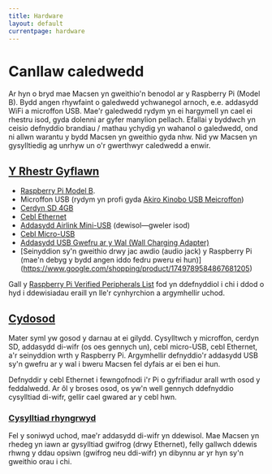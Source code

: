 ```yaml
---
title: Hardware
layout: default
currentpage: hardware
---
```


Canllaw caledwedd
===

Ar hyn o bryd mae Macsen yn gweithio'n benodol ar y Raspberry Pi (Model B). Bydd angen rhywfaint o galedwedd ychwanegol arnoch, e.e. addasydd WiFi a microffon USB. Mae'r galedwedd rydym yn ei hargymell yn cael ei rhestru isod, gyda dolenni ar gyfer manylion pellach. Efallai y byddwch yn ceisio defnyddio brandiau / mathau ychydig yn wahanol o galedwedd, ond ni allwn warantu y bydd Macsen yn gweithio gyda nhw. Nid yw Macsen yn gysylltiedig ag unrhyw un o'r gwerthwyr caledwedd a enwir.

<h2 class="linked" id='complete-list'><a href="#complete-list" title="Permalink to this headline">Y Rhestr Gyflawn</a></h2>

- [Raspberry Pi Model B](https://www.google.com/shopping/product/16525736034140563056).
- Microffon USB (rydym yn profi gyda [Akiro Kinobo USB Meicroffon](http://www.amazon.com/USB-2-0-Microphone-Recognition-Software/%20dp/B008CNZOJY/ref=sr_1_1?s=electronics))
- [Cerdyn SD 4GB](https://www.google.com/shopping/product/4813288882623522717)
- [Cebl Ethernet](https://www.google.com/search?hl=en&amp;tbm=shop&amp;q=ethernet+cable)
- [Addasydd Airlink Mini-USB](https://www.google.com/search?q=Airlink+Mini-USB+Adapter) (dewisol—gweler isod)
- [Cebl Micro-USB](http://www.amazon.com/Monoprice-Male-Micro-28AWG-Cable/dp/B001U3SU8U/ref=pd_sim_pc_1)
- [Addasydd USB Gwefru ar y Wal (Wall Charging Adapter)](https://www.google.com/search?q=USB+wall+charger)
- [Seinyddion sy'n gweithio drwy jac awdio (audio jack) y Raspberry Pi (mae'n debyg y bydd angen iddo fedru pweru ei hun)] (https://www.google.com/shopping/product/1749789584867681205)

Gall y [Raspberry Pi Verified Peripherals List](http://elinux.org/RPi_VerifiedPeripherals) fod  yn ddefnyddiol i chi i ddod o hyd i ddewisiadau eraill yn lle'r cynhyrchion a argymhellir uchod.

<h2 class="linked" id='assembly'><a href="#assembly" title="Permalink to this headline">Cydosod</a></h2>

Mater syml yw gosod y darnau at ei gilydd. Cysylltwch y microffon, cerdyn SD, addasydd di-wifr (os oes gennych un), cebl micro-USB, cebl Ethernet, a'r seinyddion wrth y Raspberry Pi. Argymhellir defnyddio'r addasydd USB sy'n gwefru ar y wal i bweru Macsen fel dyfais ar ei ben ei hun.

Defnyddir y cebl Ethernet  i fewngofnodi i'r Pi o gyfrifiadur arall wrth osod y feddalwedd. Ar ôl y broses osod, os yw'n well gennych ddefnyddio cysylltiad di-wifr, gellir cael gwared ar y cebl hwn.

<h3 class="linked" id='internet'><a href="#internet" title="Permalink to this headline">Cysylltiad rhyngrwyd</a></h3>

Fel y soniwyd uchod, mae'r addasydd di-wifr yn ddewisol. Mae Macsen yn rhedeg yn iawn ar gysylltiad gwifrog (drwy Ethernet), felly gallwch ddewis rhwng y ddau opsiwn (gwifrog neu ddi-wifr) yn dibynnu ar yr hyn sy'n gweithio orau i chi.
